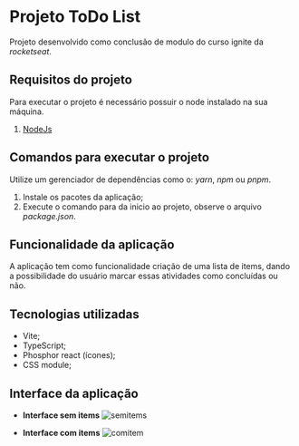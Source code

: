 # Projeto ToDo List
Projeto desenvolvido como conclusão de modulo do curso ignite da _rocketseat_.

## Requisitos do projeto
Para executar o projeto é necessário possuir o node instalado na sua máquina.

1. [NodeJs](https://nodejs.org/en/)


## Comandos para executar o projeto
Utilize um gerenciador de dependências como o: _yarn_, _npm_ ou _pnpm_.

1. Instale os pacotes da aplicação;
2. Execute o comando para da inicio ao projeto, observe o arquivo _package.json_.

## Funcionalidade da aplicação
A aplicação tem como funcionalidade criação de uma lista de items, dando a possibilidade do usuário marcar essas atividades como concluídas ou não.

## Tecnologias utilizadas
- Vite;
- TypeScript;
- Phosphor react (ícones);
- CSS module;

## Interface da aplicação
- **Interface sem items**
![semitems](https://user-images.githubusercontent.com/20601076/188521792-303e867c-a5de-4ce5-8252-53d58efcc1b4.png)

- **Interface com items**
![comitem](https://user-images.githubusercontent.com/20601076/188521863-d2965723-12bd-43dc-afe2-ace136e03f8f.png)

